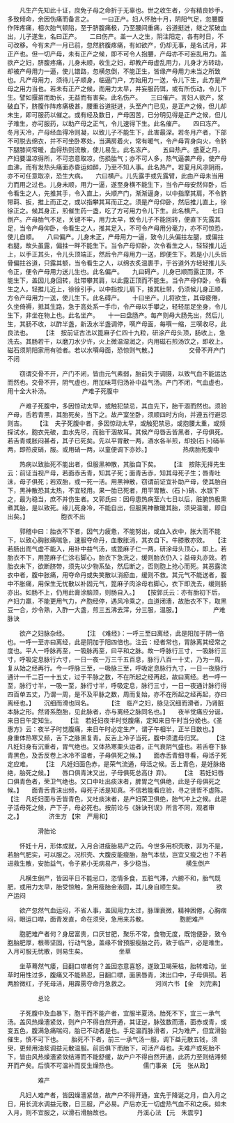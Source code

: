 <!-- { "loadSidebar": true } -->
　　凡生产先知此十证，庶免子母之命折于无辜也。世之收生者，少有精良妙手，多致倾命，余因伤痛而备言之。　　一曰正产。妇人怀胎十月，阴阳气足，忽腰腹作阵疼痛，相次胎气顿陷，至于脐腹痛极，乃至腰间重痛，谷道挺迸，继之浆破血出，儿子遂生，名曰正产。　　二曰伤产。盖一人之生，阴注阳定，各有时日，不可改移。今有未产一月已前，忽然脐腹疼痛，有如欲产，仍却无事，是名试月，非正产也。但一切产母，未有正产之候，即不可令人抱腰，产母亦不可妄乱用力。盖欲产之妇，脐腹疼痛，儿身未顺，收生之妇，却教产母虚乱用力，儿身才方转动，却被产母用力一逼，使儿错路，忽横忽倒，不能正生，皆缘产母用力未当之所致也。凡产母用力，须待儿子顺身，临逼门户，方始用力一送，令儿下生，此方是产母之用力当也。若未有正产之候，而用力太早，并妄服药饵，或有所伤动，令儿下生。譬如揠苗而助长，无益而有害矣。此名伤产。　　三曰催产。言妇人欲产，浆破血下，脐腹作阵疼痛极甚，腰重谷道挺迸，头至产门已见，是正产之候，但儿却未生，即可服药以催之。或有经及数日，产母困苦，已分明见得是正产之候，但儿子难生，亦可服药，以助产母之正气，令儿速得下生。此名催产。　　四曰冻产。冬月天冷，产母经血得冷则凝，以致儿子不能生下，此害最深。若冬月产者，下部不可脱去绵衣，并不可坐卧寒处，当满房着火，常有暖气，令产母背身向火，令脐下腿膝间常暖，血得热则流散，使儿易生。此名冻产。　　五曰热产。盛夏之月，产妇要温凉得所，不可恣意取凉，伤损胎气；亦不可人多，热气逼袭产母，使产母血沸，而有发热头痛面赤昏运如醉，乃至不知人事。此名热产。若夏月风凉阴雨，亦不可任意取凉，恐生大病。　　六曰横产。儿先露手或先露臂，此由产母未当用力而用之过也。儿身未顺，用力一逼，遂至身横不能生下，当令产母安然仰卧，后令看生之人，先推其手，令入直上，头顺产门，渐渐逼身，以中指摩其肩，不令脐带羁、扳，推上而正之，或以指攀其耳而正之。须是产母仰卧，然后推儿直上，徐徐正之。候其身正，煎催生药一盏，吃了方可用力令儿下生。此名横产。　　七曰倒产。产母胎气不足，关键不牢，用力太早，致令儿子不能回转，便直下先露其足，当令产母仰卧，令看生之人，推其足入，不可令产母用分毫力，亦不可惊恐，使儿自顺。　　八曰偏产。儿身未正，产母用力一逼，致令儿头偏拄左腿，或偏拄右腿，故头虽露，偏拄一畔不能生下。当令产母仰卧，次令看生之人，轻轻推儿近上，以手正其头，令儿头顶端正，然后令产母用力一送，即便生下。若是小儿头后骨偏拄谷道，只露其额，当令看生之人，以绵衣炙温裹手，于谷道外方轻轻推儿头令正，便令产母用力送儿生也。此名偏产。　　九曰碍产。儿身已顺而露正顶，不能生下，盖因儿身回转，肚带攀其肩，以此露正顶而不能生。当令产母仰卧，令看生之人，轻推儿近上，徐徐引手，以中指按儿肩下，拨其肚带，仍须候儿身正顺，方令产母用力一送，使儿生下。此名碍产。　　十曰坐产。儿将欲生，其母疲倦，久坐倚褥，抵其生路，急于高处系一手巾，令产母以手攀之，轻轻屈足坐身，令儿生下，非坐在物上也。此名坐产。　　十一曰盘肠产。每产则母大肠先出，然后儿生，其肠不收，以酢半盏，新汲水半盏调停，噀产母面，每噀一缩，三噀收尽，此良法也。　　 【注　按前证古法以箆麻子仁四十九粒，研涂产母头顶，肠收上，急洗去。其肠若干，以磨刀水少许，火上微温湿润之，内用磁石煎汤饮之，即收上。磁石须阴阳家用有验者。若以水噀母面，恐惊则气散。】
　　　　　交骨不开产门不闭

　　窃谓交骨不开，产门不闭，皆由元气素弱，胎前失于调摄，以致气血不能运达而然也。交骨不开，阴气虚也，用加味芎归汤补中益气汤。产门不闭，气血虚也，用十全大补汤。
　　　　　产难子死腹中

　　产难子死腹中，多因惊动太早，或触犯禁忌，其血先下，胎干涸而然也。须验产母，舌若青黑，其胎死矣，当下之。故产室坐卧，须顺四时方向，并遵五行避忌则吉。　　 【注　夫子死腹中者，多因惊动太早，或触犯禁忌，或抱腰太重，或频探试水，胞衣先破，血水先尽，而胎干涸故耳。其候产母唇舌皆黑者，子母俱死。若舌青或胀闷甚者，其子已死矣。先以平胃散一两，酒水各半煎，却投(石卜)硝半两，即热皮硝，服。或用硝一两，以童便调下亦妙。】
　　　　　热病胎死腹中

　　热病以致胎死不能出者，但服黑神散，其胎自下矣。　　 【注　按陈无择先生云：前证当视产母，若面赤舌青，知其子死；面青舌赤，知其母死子生；唇青吐沫，母子俱死；若双胎，或一死一活。用黑神散，窃谓前证宜补助产母，使其胎自下，黑神散恐其太热，不宜轻用。果一胎已死者，用平胃散、(石卜)硝、水银下之，最为稳当，庶不并伤生者。又郭氏曰：因母患热病至六七日以后，脏腑热极熏煮其胎，是以致死。缘儿死身冷，不能自出，但服黑神散暖其胎，须臾温暖，即自出矣。】
　　　　　胞衣不出

　　郭稽中曰：胎衣不下者，因气力疲惫，不能努出，或血入衣中，胀大而不能下，以致心胸胀痛喘急，速服夺命丹，血散胀消，其衣自下。牛膝散亦效。　　【注　若肠出而气虚不能入，用补中益气汤，或箆麻子仁一两，研涂母头顶心，即上。若胎衣不下，用箆麻子仁涂右脚心，胎衣下急洗之，缓则胎衣仍入；益母丸亦效。若胎衣未下，欲断脐带，须先以少物系坠，然后断之，否则胞上抢心而死。其恶露流衣中者，腹中胀痛，用夺命丹或失笑散以消瘀血，缓则不救。其元气不能送者，腹中不胀痛，用保生无忧散以补固元气，箆麻子肉涂母右脚心，衣下即洗去，缓则肠亦出。如肠不上，仍用此膏涂脑顶，则肠自入。】　　【按郭氏云：亦有胎初下后，产妇力羸，不能更用气力，产胞经停，遇风冷乘之，血道闭濇，故胎衣不下，取黑豆一合，炒令熟，入酢一大盏，煎三五沸去滓，分三服，温服。】
　　　　　产难脉诀

　　欲产之妇脉杂经。
　　 【注　《难经》：一呼三至曰离经，此是阳加于阴一倍也。一呼一至亦曰离经，此是阴加于阳四倍也。注云：经者常也，胃脉离其经常之度也。平人一呼脉再至，一吸脉再至，曰平和之脉。故一呼脉行三寸，一吸脉行三寸，呼吸定息脉行六寸，一日一夜一万三千五百息，脉行八百一十丈，乃为一周，复从始之经再行。今一呼脉三至，一吸脉三至，呼吸定息脉行九寸，一日一夜脉行通计一千二百一十五丈，过于平脉之数，不在所起之经再起，故曰离经。若一呼一至，脉行寸半，一吸一至，脉行寸半，呼吸定息，脉行三寸，一日一夜通计脉行得四百单五丈，乃谓一周，是不及平脉之数，周而复始，亦不在所起之经再起，亦曰离经也。】　　沉细而滑也同名。
　　 【注　临产之妇，脉见沉细而滑者，乃肾脏本脉之形。然肾系胞胎，见此脉者，亦与离经之脉同名也。】　　夜半觉痛应分诞，来日日午定知生。　　 【注　若妊妇夜半时觉腹痛，定知来日午时当分娩也。《圣惠方》云：夜半子时觉腹痛，来日午时必定生产，谓子午相半，正半日数也。】　　身重体热寒又频，舌下之脉黑复青。反舌上冷子当死，腹中须遣母归冥。　　 【注　凡妊妇身有沉重者，胃气绝也。又体热寒栗头运者，正气衰阴气盛也。若舌卷下脉青黑色，及舌反卷上冰冷不温者，子母俱死之候。】　　面赤舌青细寻看，母活子死定应难。　　 【注　凡妊妇面色赤，是荣气流通，母活之候。舌上青色，是妊脉络绝，胎死之候。】　　唇口俱青沫又出，子母俱死总高(扌弃)。　　 【注　若妊妇唇口俱青色者，荣卫气绝也。又口中吐出痰沫者，脾胃之气俱绝，此是子母俱死之候。】　　面青舌青沫出频，母死子活是知真。不信若能看应验，寻之贤哲不虚陈。　　 【注　凡妊妇面与舌皆青色，又吐痰沫者，是产妇荣卫俱绝，胎气冲上之候。此是子活母死之候，产下子，母必死也。按前论与《脉诀刊误》所言不同，观者审之。】
　　　　济生方 【宋　严用和】

　　　　　滑胎论

　　怀妊十月，形体成就，入月合进瘦胎易产之药。今世多用枳壳散，非为不是，若胎气肥实，可以服之。况枳壳、大腹皮能瘦胎，胎气本怯，岂宜又瘦之也？不若进救生散，安胎益气，令子紧小无病易产，多少稳当。
　　　　　横生倒产

　　凡横生倒产，皆因平日不能忌口，恣情多食，五脏气滞，六腑不和，胎气既肥，或用力太早，胎受惊触，急用瘦胎金液圆，其儿身自顺生矣。
　　　　　欲产运闷

　　欲产忽然气血运闷，不省人事，盖因用力太过，脉理衰微，精神困倦，心胸痞闷，眼运口噤，面青发直，命在须臾，急用来苏散。
　　　　　胞肥难产

　　胞肥难产者何？身居富贵，口厌甘肥，聚乐不常，食物无度，既饱便卧，致令胞胎肥厚，根蒂坚固，行动气急，盖缘不曾预服瘦胎之药，致于临产，必是难生。入月可服无忧散，则易生矣。
　　　　　坐草

　　坐草蓦然气痿，目翻口噤者何？盖因恣意喜怒，遂致卫竭荣枯，胎转难动，坐草时用性过多，腹痛又不能熟忍，目翻口噤，面黑唇青，沫出口中，子母俱殒。若两脸微红，子死母活，用霹雳夺命丹急救之。
　　　　河间六书 【金　刘完素】

　　　　　总论

　　子死腹中及血暴下，胞干而不能产者，宜服半夏汤。胎死不下，宜三一承气汤。盖风热燥濇紧敛，则产户不得自然开通，其证逆，脉弦数而濇，面赤或青，或变五色，腹满急痛喘闷，胎已不动者是也。手足温而脉滑者，只为难产，但宜滑胎催生，慎不可下也。　　胎死不下者，前三一承气汤一服，调下益元散五钱，须臾，更频用油浆调益元散温服。前后俱下而胎下，可活产母也。夫难产或死胎不下，皆由风热燥濇紧敛结滞而不能舒缓，故产户不得自然开通，此药力至则结滞频开而产矣。后慎不可温补而反生燥热也。
　　　　儒门事亲 【元　张从政】

　　　　　难产

　　凡妇人难产者，皆因燥濇紧敛，故产户不得开通，宜先于降诞之月，自入月之日，用长流水调益元散，日三服，产必易。产后亦无一切虚热气血不和之疾。如未入月，则不宜服之，以滑石滑胎故也。
　　　　丹溪心法 【元　朱震亨】

